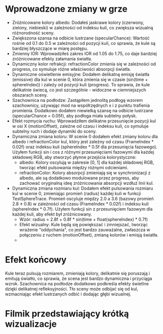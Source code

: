 # Wprowadzone zmiany w grze
- Zróżnicowane kolory albedo: Dodałeś jaskrawe kolory (czerwony, zielony, niebieski) w zależności od indeksu kuli, co zwiększa wizualną różnorodność sceny.
- Zwiększona szansa na odbicie lustrzane (specularChance): Wartość rośnie od 0.1 do 0.5 w zależności od pozycji kuli, co sprawia, że kule są bardziej błyszczące w miarę postępu.
- Zmienny IOR: Wprowadziłeś zakres IOR od 1.05 do 1.75, co daje bardziej zróżnicowane efekty załamania światła.
- Dynamiczny kolor refrakcji: refractionColor zmienia się w zależności od progress, co symuluje różne właściwości absorpcji światła.
- Dynamiczne oświetlenie emisyjne: Dodałem delikatną emisję światła (emissive) dla kul w scenie 0, która zmienia się w czasie (sin(time + sphereIndex)) i zależy od pozycji kuli (progress). To sprawia, że kule delikatnie świecą, co jest szczególnie - widoczne w ciemniejszych obszarach sceny.
- Szachownica na podłodze: Zastąpiłem jednolitą podłogę wzorem szachownicy, używając mod na współrzędnych x i z punktu trafienia promienia. Dodatkowo dodałem niewielką szansę na odbicie lustrzane (specularChance = 0.05f), aby podłoga miała subtelny połysk.
- Efekt rozmycia ruchu: Wprowadziłem delikatne przesunięcie pozycji kul w osi X (motionOffset), zależne od czasu i indeksu kuli, co symuluje subtelny ruch i dodaje dynamiki do sceny.
- Dynamiczna zmiana koloru: W scenie 0 dodałem efekt zmiany koloru dla albedo i refractionColor kul, który jest zależny od czasu (FrameIndex * 0.02f) oraz indeksu kuli (sphereIndex * 0.5f dla przesunięcia fazowego). Użyłem funkcji sin i cos z różnymi przesunięciami fazowymi dla każdej składowej RGB, aby stworzyć płynne przejścia kolorystyczne:
  - albedo: Kolory oscylują w zakresie [0, 1] dla każdej składowej RGB, tworząc efekt pulsowania między różnymi odcieniami.
  - refractionColor: Kolory absorpcji zmieniają się w synchronizacji z albedo, ale są dodatkowo modulowane przez progress, aby zachować oryginalną ideę zróżnicowania absorpcji wzdłuż linii kul.
- Dynamiczna zmiana rozmiaru kul: Dodałem efekt pulsowania rozmiaru kul w scenie 0, zmieniając promień (radius) każdej kuli w funkcji TestSphereTrace. Promień oscyluje między 2.0 a 3.6 (bazowy promień 2.8 ± 0.8) w zależności od czasu (FrameIndex * 0.02f) i indeksu kuli (sphereIndex * 0.7f). Użyłem funkcji sin z przesunięciem fazowym dla każdej kuli, aby efekt był zróżnicowany.
  - Wzór: radius = 2.8f + 0.8f * sin(time + float(sphereIndex) * 0.7f)
  - Efekt wizualny: Kule będą się powiększać i zmniejszać, tworząc wrażenie "oddychania", co jest bardzo zauważalne, zwłaszcza w połączeniu z ruchem (motionOffset), zmianą kolorów i emisją światła.
  - 
# Efekt końcowy
Kule teraz pulsują rozmiarem, zmieniają kolory, delikatnie się poruszają i emitują światło, co sprawia, że scena jest bardzo dynamiczna i przyciąga wzrok. Szachownica na podłodze dodatkowo podkreśla efekty świetlne dzięki delikatnej 
refleksyjności. Tło sceny może odbijać się od kul, wzmacniając efekt lustrzanych odbić i dodając głębi wizualnej.

# Filmik przedstawiający krótką wizualizacje


